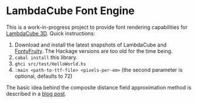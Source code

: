 # LambdaCube Font Engine

This is a work-in-progress project to provide font rendering capabilities for [LambdaCube 3D](https://github.com/csabahruska/lc-dsl). Quick instructions:

1. Download and install the latest snapshots of LambdaCube and [FontyFruity](https://github.com/Twinside/FontyFruity). The Hackage versions are too old for the time being.
2. `cabal install` this library.
3. `ghci src/test/HelloWorld.hs`
4. `:main <path-to-ttf-file> <pixels-per-em>` (the second parameter is optional, defaults to 72)

The basic idea behind the composite distance field approximation method is described in a [blog post](http://lambdacube3d.wordpress.com/2014/11/12/playing-around-with-font-rendering/).
